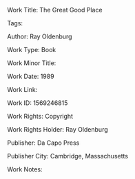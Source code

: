 Work Title: The Great Good Place 

Tags: 

Author: Ray Oldenburg

Work Type: Book 

Work Minor Title:  

Work Date: 1989

Work Link:  

Work ID:  1569246815

Work Rights:  Copyright

Work Rights Holder:  Ray Oldenburg

Publisher:  Da Capo Press

Publisher City:  Cambridge, Massachusetts

Work Notes: 

